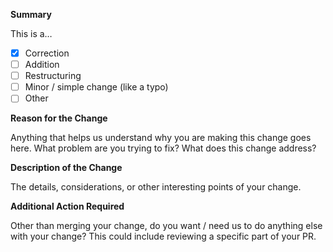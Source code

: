 <!--
    Thank-you for submitting a pull request. Your effort and input is appreciated.

    Please use this template to help us review your change. Not everything is
    required for every change, so please feel free to omit any sections that
    are not relevant to your change.

    Also, please ensure that you've reviewed the guidelines in CONTRIBUTING.md.

    Note that all pull requests should be against the 'development' branch, and
    not the 'master' branch.
-->

**Summary**

This is a…
 - [x] Correction
 - [ ] Addition
 - [ ] Restructuring
 - [ ] Minor / simple change (like a typo)
 - [ ] Other

**Reason for the Change**

Anything that helps us understand why you are making this change goes here.
What problem are you trying to fix? What does this change address?

**Description of the Change**

The details, considerations, or other interesting points of your change.

**Additional Action Required**

Other than merging your change, do you want / need us to do anything else
with your change? This could include reviewing a specific part of your PR.
